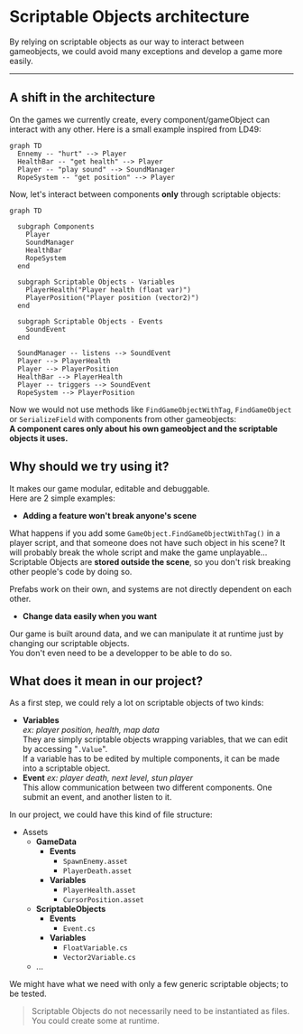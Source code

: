 # Scriptable Objects architecture

By relying on scriptable objects as our way to interact between gameobjects, we could avoid many exceptions and develop a game more easily.    

---

## A shift in the architecture

On the games we currently create, every component/gameObject can interact with any other. Here is a small example inspired from LD49:  

```mermaid
graph TD
  Ennemy -- "hurt" --> Player
  HealthBar -- "get health" --> Player
  Player -- "play sound" --> SoundManager
  RopeSystem -- "get position" --> Player
```

Now, let's interact between components **only** through scriptable objects:  

```mermaid
graph TD

  subgraph Components
    Player
    SoundManager
    HealthBar
    RopeSystem
  end
  
  subgraph Scriptable Objects - Variables
    PlayerHealth("Player health (float var)")
    PlayerPosition("Player position (vector2)")
  end

  subgraph Scriptable Objects - Events
    SoundEvent
  end

  SoundManager -- listens --> SoundEvent
  Player --> PlayerHealth
  Player --> PlayerPosition
  HealthBar --> PlayerHealth
  Player -- triggers --> SoundEvent
  RopeSystem --> PlayerPosition
```

Now we would not use methods like `FindGameObjectWithTag`, `FindGameObject` or `SerializeField` with components from other gameobjects:  
**A component cares only about his own gameobject and the scriptable objects it uses.**  

## Why should we try using it?

It makes our game modular, editable and debuggable.  
Here are 2 simple examples:  

* **Adding a feature won't break anyone's scene**

What happens if you add some `GameObject.FindGameObjectWithTag()` in a player script, and that someone does not have such object in his scene? It will probably break the whole script and make the game unplayable...  
Scriptable Objects are **stored outside the scene**, so you don't risk breaking other people's code by doing so.  

Prefabs work on their own, and systems are not directly dependent on each other.  

* **Change data easily when you want**

Our game is built around data, and we can manipulate it at runtime just by changing our scriptable objects.  
You don't even need to be a developper to be able to do so.  

## What does it mean in our project?

As a first step, we could rely a lot on scriptable objects of two kinds:  
- **Variables**  
*ex: player position, health, map data*  
They are simply scriptable objects wrapping variables, that we can edit by accessing "`.Value`".  
If a variable has to be edited by multiple components, it can be made into a scriptable object.  
- **Event**
*ex: player death, next level, stun player*  
This allow communication between two different components. One submit an event, and another listen to it.  

In our project, we could have this kind of file structure:
- Assets  
  - **GameData**
    - **Events**
      - `SpawnEnemy.asset`
      - `PlayerDeath.asset`
    - **Variables**
      - `PlayerHealth.asset`
      - `CursorPosition.asset`
  - **ScriptableObjects**
    - **Events**
      - `Event.cs`
    - **Variables**
      - `FloatVariable.cs`
      - `Vector2Variable.cs`
  - ...  

We might have what we need with only a few generic scriptable objects; to be tested.  

> Scriptable Objects do not necessarily need to be instantiated as files. You could create some at runtime.
